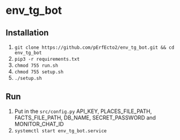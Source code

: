 # env_tg_bot

## Installation
1) `git clone https://github.com/pErfEcto2/env_tg_bot.git && cd env_tg_bot`
2) `pip3 -r requirements.txt`
3) `chmod 755 run.sh`
4) `chmod 755 setup.sh`
5) `./setup.sh`

## Run
1) Put in the `src/config.py` API_KEY, PLACES_FILE_PATH, FACTS_FILE_PATH, DB_NAME, SECRET_PASSWORD and MONITOR_CHAT_ID 
2) `systemctl start env_tg_bot.service`
